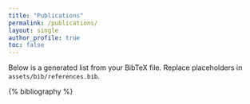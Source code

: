 ```yaml
---
title: "Publications"
permalink: /publications/
layout: single
author_profile: true
toc: false
---
```


Below is a generated list from your BibTeX file. Replace placeholders in `assets/bib/references.bib`.

{% bibliography %}
